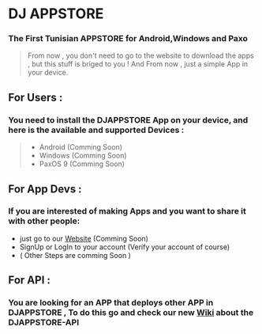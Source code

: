 # DJ APPSTORE
### The First Tunisian APPSTORE for Android,Windows and Paxo

> From now , you don't need to go to the website to download the apps , but this stuff is briged to you !
> And From now , just a simple App in your device.

## For Users :
### You need to install the DJAPPSTORE App on your device, and here is the available and supported Devices :

> - Android (Comming Soon)
> - Windows (Comming Soon)
> - PaxOS 9 (Comming Soon)

## For App Devs :
### If you are interested of making Apps and you want to share it with other people:

- just go to our [Website](http://appstore.djstudio.work.gd/deploy) (Comming Soon)
- SignUp or LogIn to your account (Verify your account of course)
- ( Other Steps are comming Soon )

## For API :
### You are looking for an APP that deploys other APP in DJAPPSTORE , To do this go and check our new [Wiki](https://github.com/djopro-studios/DJ-APPSTORE/wiki) about the DJAPPSTORE-API
